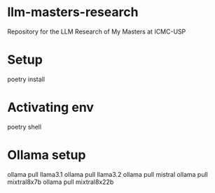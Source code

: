 # llm-masters-research
Repository for the LLM Research of My Masters at ICMC-USP

# Setup
poetry install

# Activating env
poetry shell

# Ollama setup
ollama pull llama3.1
ollama pull llama3.2
ollama pull mistral
ollama pull mixtral8x7b
ollama pull mixtral8x22b